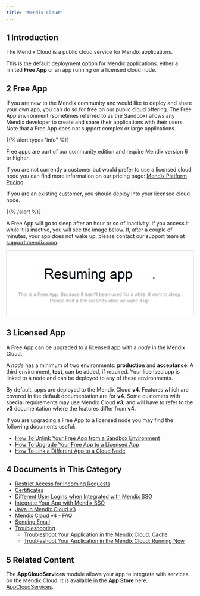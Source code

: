 ```yaml
---
title: "Mendix Cloud"
---
```


## 1 Introduction

The Mendix Cloud is a public cloud service for Mendix applications.

This is the default deployment option for Mendix applications: either a limited **Free App** or an app running on a licensed cloud node.

## 2 Free App

If you are new to the Mendix community and would like to deploy and share your own app, you can do so for free on our public cloud offering. The Free App environment (sometimes referred to as the Sandbox) allows any Mendix developer to create and share their applications with their users. Note that a Free App does not support complex or large applications.

<!-- Add a link here to something that shows the difference between a Free App and a Licensed App -->

{{% alert type="info" %}}

Free apps are part of our community edition and require Mendix version 6 or higher.

If you are not currently a customer but would prefer to use a licensed cloud node you can find more information on our pricing page: [Mendix Platform Pricing](http://www.mendix.com/pricing).

If you are an existing customer, you should deploy into your licensed cloud node.

{{% /alert %}}

A Free App will go to sleep after an hour or so of inactivity. If you access it while it is inactive, you will see the image below. If, after a couple of minutes, your app does not wake up, please contact our support team at [support.mendix.com](http://support.mendix.com).

![](attachments/index/appresumed.png)

## 3 Licensed App

A Free App can be upgraded to a licensed app with a *node* in the Mendix Cloud.

A *node* has a minimum of two environments: **production** and **acceptance**. A third environment, **test**, can be added, if required. Your licensed app is linked to a node and can be deployed to any of these environments.

By default, apps are deployed to the Mendix Cloud **v4**. Features which are covered in the default documentation are for **v4**. Some customers with special requirements may use Mendix Cloud **v3**, and will have to refer to the **v3** documentation where the features differ from **v4**.

<!-- Line here to documentation for v3, and perhaps a list of differences -->

If you are upgrading a Free App to a licensed node you may find the following documents useful:

* [How To Unlink Your Free App from a Sandbox Environment](https://docs.mendix.com/developerportal/howto/how-to-unlink-sandbox)
* [How To Upgrade Your Free App to a Licensed App](https://docs.mendix.com/developerportal/howto/how-to-upgrade-free-app)
* [How To Link a Different App to a Cloud Node](https://docs.mendix.com/developerportal/howto/how-to-link-a-different-app-to-a-node)

## 4 Documents in This Category

* [Restrict Access for Incoming Requests](access-restrictions)
* [Certificates](certificates)
* [Different User Logins when Integrated with Mendix SSO](different-user-logins-when-integrated-with-mendix-sso)
* [Integrate Your App with Mendix SSO](integrate-your-app-with-mendix-sso)
* [Java in Mendix Cloud v3](java-in-the-cloud)
* [Mendix Cloud v4 - FAQ](mxcloudv4)
* [Sending Email](sending-email)
* [Troubleshooting](troubleshoot-mendixcloud)
    * [Troubleshoot Your Application in the Mendix Cloud: Cache](troubleshooting-mxcloud-cache)
    * [Troubleshoot Your Application in the Mendix Cloud: Running Now](troubleshooting-mxcloud-runningnow)

## 5 Related Content

The **AppCloudServices** module allows your app to integrate with services on the Mendix Cloud. It is available in the **App Store** here: [AppCloudServices](https://appstore.home.mendix.com/link/app/934/).
